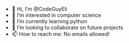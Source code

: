 - 👋 Hi, I’m @CodeGuyEli
- 👀 I’m interested in computer science
- 🌱 I’m currently learning python
- 💞️ I’m looking to collaborate on future projects
- 📫 How to reach me: No emails allowed!

<!---
CodeGuyEli/CodeGuyEli is a ✨ special ✨ repository because its `README.md` (this file) appears on your GitHub profile.
You can click the Preview link to take a look at your changes.
--->
